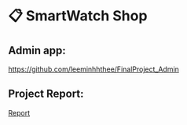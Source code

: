 # 📋 SmartWatch Shop 

## Admin app: 
https://github.com/leeminhhthee/FinalProject_Admin

## Project Report: 
[Report](https://docs.google.com/document/d/1xjrDWSagNKr_HcRZhve9Y8V3JzAfKV-t/edit?usp=sharing&ouid=113428851491674657611&rtpof=true&sd=true)
